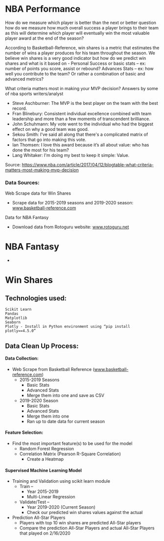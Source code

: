# NBA Performance

How do we measure which player is better than the next or better question how do we measure how much overall success a player brings to their team as this will determine which player will eventually win the most valuable player award at the end of the season?

According to Basketball-Reference, win shares is a metric that estimates the number of wins a player produces for his team throughout the season. We believe win shares is a very good indicator but how do we predict win shares and what is it based on - Personal Success or basic stats – ex: number of points you score, assist or rebound? Advances Stats – ex: how well you contribute to the team? Or rather a combination of basic and advanced metrics?

What criteria matters most in making your MVP decision? Answers by some of nba sports writers/analyst
  - Steve Aschburner: The MVP is the best player on the team with the best record.
  - Fran Blinebury: Consistent individual excellence combined with team leadership and more than a few moments of transcendent brilliance.
  - John Schuhmann: My vote went to the individual who had the biggest effect on why a good team was good.
   - Sekou Smith: I've said all along that there's a complicated matrix of factors that go into making this vote.
   - Ian Thomsen: I love this award because it’s all about value: who has done the most for his team?
  - Lang Whitaker: I'm doing my best to keep it simple: Value.

Source: https://www.nba.com/article/2017/04/12/blogtable-what-criteria-matters-most-making-mvp-decision


### Data Sources:

Web Scrape data for Win Shares
- Scrape data for 2015-2019 seasons and 2019-2020 season: www.basketball-reference.com

Data for NBA Fantasy
- Download data from Rotoguru website: www.rotoguru.net

# NBA Fantasy
-


# Win Shares
## Technologies used:
```
Scikit Learn
Pandas
Matplotlib
Seaborn
Plotly - Install in Python environment using “pip install plotly==4.5.0”

```

## Data Clean Up Process:

#### Data Collection:
  * Web Scrape from Basketball Reference (www.basketball-reference.com)
    * 2015-2019 Seasons
      * Basic Stats
      * Advanced Stats
      * Merge them into one and save as CSV
    * 2019-2020 Season
      * Basic Stats
      * Advanced Stats
      * Merge them into one
      * Ran up to date data for current season 

#### Feature Selection:

  * Find the most important feature(s) to be used for the model
    * Random Forest Regression
    * Correlation Matrix (Pearson R-Square Correlation)
      * Create a Heatmap

#### Supervised Machine Learning Model
  * Training and Validation using scikit learn module
    * Train –
      * Year 2015-2019
      * Multi-Linear Regression
    * Validate/Test –
      * Year 2019-2020 (Current Season)
      * Check our predicted win shares values against the actual
  * Prediction All-Star Players
    * Players with top 10 win shares are predicted All-Star players
    * Compare the prediction All-Star Players and actual All-Star Players that played on 2/16/2020
    

